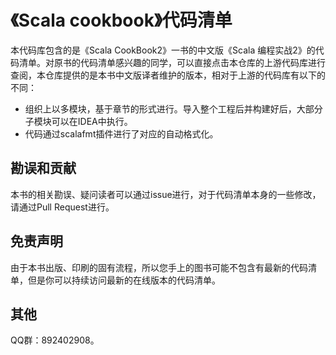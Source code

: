 # 《Scala cookbook》代码清单


本代码库包含的是《Scala CookBook2》一书的中文版《Scala 编程实战2》的代码清单。对原书的代码清单感兴趣的同学，可以直接点击本仓库的上游代码库进行查阅，本仓库提供的是本书中文版译者维护的版本，相对于上游的代码库有以下的不同：

- 组织上以多模块，基于章节的形式进行。导入整个工程后并构建好后，大部分子模块可以在IDEA中执行。
- 代码通过scalafmt插件进行了对应的自动格式化。

## 勘误和贡献

本书的相关勘误、疑问读者可以通过issue进行，对于代码清单本身的一些修改，请通过Pull Request进行。

## 免责声明

由于本书出版、印刷的固有流程，所以您手上的图书可能不包含有最新的代码清单，但是你可以持续访问最新的在线版本的代码清单。

## 其他

QQ群：892402908。